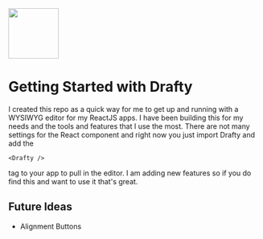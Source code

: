 <img src="https://garrettseymour.com/images/drafty.png" width="100px" height="100px" />

# Getting Started with Drafty

I created this repo as a quick way for me to get up and running with a WYSIWYG editor for my ReactJS apps. I have been building this for my needs and the tools and features that I use the most. There are not many settings for the React component and right now you just import Drafty and add the

``<Drafty />``

tag to your app to pull in the editor. I am adding new features so if you do find this and want to use it that's great.

## Future Ideas

- Alignment Buttons
